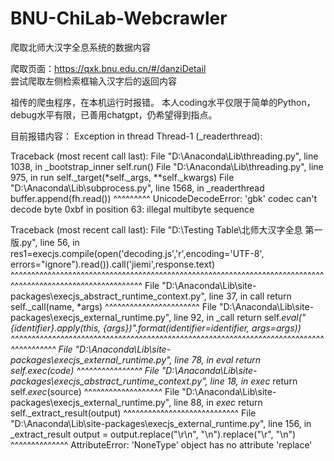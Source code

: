 # BNU-ChiLab-Webcrawler
爬取北师大汉字全息系统的数据内容

爬取页面：https://qxk.bnu.edu.cn/#/danziDetail   
尝试爬取左侧检索框输入汉字后的返回内容

祖传的爬虫程序，在本机运行时报错。
本人coding水平仅限于简单的Python，debug水平有限，已善用chatgpt，仍希望得到指点。


目前报错内容：
Exception in thread Thread-1 (_readerthread):

Traceback (most recent call last):
  File "D:\Anaconda\Lib\threading.py", line 1038, in _bootstrap_inner
    self.run()
  File "D:\Anaconda\Lib\threading.py", line 975, in run
    self._target(*self._args, **self._kwargs)
  File "D:\Anaconda\Lib\subprocess.py", line 1568, in _readerthread
    buffer.append(fh.read())
                  ^^^^^^^^^
UnicodeDecodeError: 'gbk' codec can't decode byte 0xbf in position 63: illegal multibyte sequence


Traceback (most recent call last):
  File "D:\Testing Table\北师大汉字全息 第一版.py", line 56, in <module>
    res1=execjs.compile(open('decoding.js','r',encoding='UTF-8', errors="ignore").read()).call('jiemi',response.text)
         ^^^^^^^^^^^^^^^^^^^^^^^^^^^^^^^^^^^^^^^^^^^^^^^^^^^^^^^^^^^^^^^^^^^^^^^^^^^^^^^^^^^^^^^^^^^^^^^^^^^^^^^^^^^^
  File "D:\Anaconda\Lib\site-packages\execjs\_abstract_runtime_context.py", line 37, in call
    return self._call(name, *args)
           ^^^^^^^^^^^^^^^^^^^^^^^
  File "D:\Anaconda\Lib\site-packages\execjs\_external_runtime.py", line 92, in _call
    return self._eval("{identifier}.apply(this, {args})".format(identifier=identifier, args=args))
           ^^^^^^^^^^^^^^^^^^^^^^^^^^^^^^^^^^^^^^^^^^^^^^^^^^^^^^^^^^^^^^^^^^^^^^^^^^^^^^^^^^^^^^^
  File "D:\Anaconda\Lib\site-packages\execjs\_external_runtime.py", line 78, in _eval
    return self.exec_(code)
           ^^^^^^^^^^^^^^^^
  File "D:\Anaconda\Lib\site-packages\execjs\_abstract_runtime_context.py", line 18, in exec_
    return self._exec_(source)
           ^^^^^^^^^^^^^^^^^^^
  File "D:\Anaconda\Lib\site-packages\execjs\_external_runtime.py", line 88, in _exec_
    return self._extract_result(output)
           ^^^^^^^^^^^^^^^^^^^^^^^^^^^^
  File "D:\Anaconda\Lib\site-packages\execjs\_external_runtime.py", line 156, in _extract_result
    output = output.replace("\r\n", "\n").replace("\r", "\n")
             ^^^^^^^^^^^^^^
AttributeError: 'NoneType' object has no attribute 'replace'
